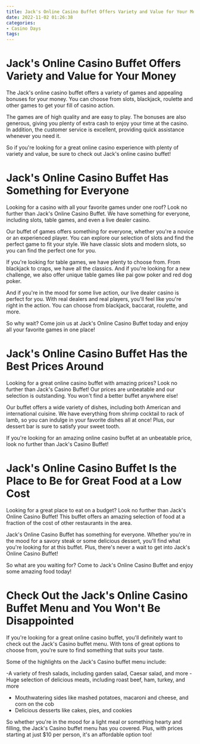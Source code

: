 ```yaml
---
title: Jack's Online Casino Buffet Offers Variety and Value for Your Money
date: 2022-11-02 01:26:38
categories:
- Casino Days
tags:
---
```



#  Jack's Online Casino Buffet Offers Variety and Value for Your Money

The Jack's online casino buffet offers a variety of games and appealing bonuses for your money. You can choose from slots, blackjack, roulette and other games to get your fill of casino action.

The games are of high quality and are easy to play. The bonuses are also generous, giving you plenty of extra cash to enjoy your time at the casino. In addition, the customer service is excellent, providing quick assistance whenever you need it.

So if you're looking for a great online casino experience with plenty of variety and value, be sure to check out Jack's online casino buffet!

#  Jack's Online Casino Buffet Has Something for Everyone

Looking for a casino with all your favorite games under one roof? Look no further than Jack's Online Casino Buffet. We have something for everyone, including slots, table games, and even a live dealer casino.

Our buffet of games offers something for everyone, whether you're a novice or an experienced player. You can explore our selection of slots and find the perfect game to fit your style. We have classic slots and modern slots, so you can find the perfect one for you.

If you're looking for table games, we have plenty to choose from. From blackjack to craps, we have all the classics. And if you're looking for a new challenge, we also offer unique table games like pai gow poker and red dog poker.

And if you're in the mood for some live action, our live dealer casino is perfect for you. With real dealers and real players, you'll feel like you're right in the action. You can choose from blackjack, baccarat, roulette, and more.

So why wait? Come join us at Jack's Online Casino Buffet today and enjoy all your favorite games in one place!

#  Jack's Online Casino Buffet Has the Best Prices Around

Looking for a great online casino buffet with amazing prices? Look no further than Jack's Casino Buffet! Our prices are unbeatable and our selection is outstanding. You won't find a better buffet anywhere else!

Our buffet offers a wide variety of dishes, including both American and international cuisine. We have everything from shrimp cocktail to rack of lamb, so you can indulge in your favorite dishes all at once! Plus, our dessert bar is sure to satisfy your sweet tooth.

If you're looking for an amazing online casino buffet at an unbeatable price, look no further than Jack's Casino Buffet!

#  Jack's Online Casino Buffet Is the Place to Be for Great Food at a Low Cost

Looking for a great place to eat on a budget? Look no further than Jack's Online Casino Buffet! This buffet offers an amazing selection of food at a fraction of the cost of other restaurants in the area.

Jack's Online Casino Buffet has something for everyone. Whether you're in the mood for a savory steak or some delicious dessert, you'll find what you're looking for at this buffet. Plus, there's never a wait to get into Jack's Online Casino Buffet!

So what are you waiting for? Come to Jack's Online Casino Buffet and enjoy some amazing food today!

#  Check Out the Jack's Online Casino Buffet Menu and You Won't Be Disappointed

If you're looking for a great online casino buffet, you'll definitely want to check out the Jack's Casino buffet menu. With tons of great options to choose from, you're sure to find something that suits your taste.

Some of the highlights on the Jack's Casino buffet menu include:

-A variety of fresh salads, including garden salad, Caesar salad, and more
-Huge selection of delicious meats, including roast beef, ham, turkey, and more
- Mouthwatering sides like mashed potatoes, macaroni and cheese, and corn on the cob
- Delicious desserts like cakes, pies, and cookies

So whether you're in the mood for a light meal or something hearty and filling, the Jack's Casino buffet menu has you covered. Plus, with prices starting at just $10 per person, it's an affordable option too!
